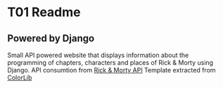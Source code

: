 # T01 Readme
## Powered by Django

Small API powered website that displays information about the programming of chapters, characters and places of Rick & Morty using Django.
API consumtion from [Rick & Morty API](https://rickandmortyapi.com/documentation)
Template extracted from [ColorLib](https://colorlib.com/wp/template/responsive-table-v1/)
